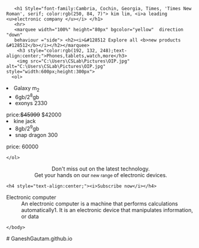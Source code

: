 <!DOCTYPE html>
<html>
<head>
    <title>
        Kim lim 
    </title>    
    <body background="C:\Users\CSLab\Pictures\gQSAMah.webp"> 
       
       <h1 Style="font-family:Cambria, Cochin, Georgia, Times, 'Times New Roman', serif; color:rgb(250, 84, 7)"> kim lim, <i>a leading <u>electronic company </u></i> </h1>
       <hr>
       <marquee width="100%" height="80px" bgcolor="yellow"  direction "down" 
       behaviour ="side"> <h2><i>&#128512 Explore all <b>new products &#128512</b></i></h2></marquee>
        <h3 style="color:rgb(192, 132, 248);text-align:center;">Phones,tablets,watch,more</h3>
        <img src="C:\Users\CSLab\Pictures\OIP.jpg"     alt="C:\Users\CSLab\Pictures\OIP.jpg" style="width:600px;height:300px">
      <ol>
<li> Galaxy m<sub>2</sub> <ul> 
<li>6gb/2<sup>8</sup>gb</li>
<li>exonys 2330</li>
</ul>   price:<del>$45999</del> $42000</ul>
<li> kine jack <ul> 
    <li>8gb/2<sup>9</sup>gb</li>
    <li>snap dragon 300</li>
    </ul>    price: 60000</ul>

    </ol>
<p style="text-align:center;"> Don't miss  out on the latest technology.<br>
     Get your hands on our<small> new range </small> of electronic devices.</p>

    <h4 style="text-align:center;"><i>Subscribe now</i></h4>
<dl>
    <dt>Electronic computer</dt>
    <dd>An electronic computer is a machine that performs calculations automatically1. It is an electronic device that manipulates information, or data
</dl>

    </body>
     
</html># GaneshGautam.github.io
